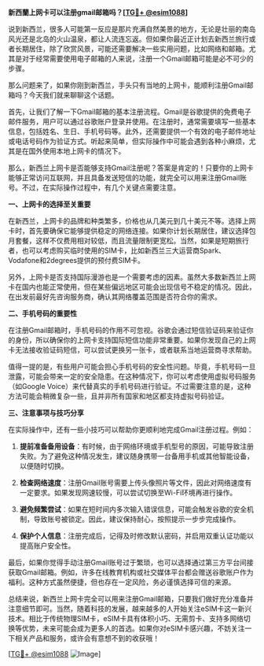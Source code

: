 **新西蘭上网卡可以注册gmail邮箱吗？[[TG💪+ @esim1088](https://t.me/s/esim1088)]**

说到新西兰，很多人可能第一反应是那片充满自然美景的地方，无论是壮丽的南岛风光还是北岛的火山温泉，都让人流连忘返。但如果你最近正计划去新西兰旅行或者长期居住，除了欣赏风景，可能还需要解决一些实用问题，比如网络和邮箱。尤其是对于经常需要使用电子邮箱的人来说，注册一个Gmail邮箱可能是必不可少的步骤。

那么问题来了，如果你刚到新西兰，手头只有当地的上网卡，能顺利注册Gmail邮箱吗？今天我们就来聊聊这个话题。

首先，让我们了解一下Gmail邮箱的基本注册流程。Gmail是谷歌提供的免费电子邮件服务，用户可以通过谷歌账户登录并使用。在注册时，通常需要填写一些基本信息，包括姓名、生日、手机号码等。此外，还需要提供一个有效的电子邮件地址或电话号码作为验证方式。听起来简单，但实际操作中可能会遇到各种小麻烦，尤其是在国外使用本地上网卡的情况下。

那么，新西兰上网卡是否能够支持Gmail注册呢？答案是肯定的！只要你的上网卡能够正常访问互联网，并且具备发送短信的功能，就完全可以用来注册Gmail账号。不过，在实际操作过程中，有几个关键点需要注意。

**一、上网卡的选择至关重要**

在新西兰，上网卡的品牌和种类繁多，价格也从几美元到几十美元不等。选择上网卡时，首先要确保它能够提供稳定的网络连接。如果你计划长期居住，建议选择包月套餐，这样不仅费用相对较低，而且流量限制更宽松。当然，如果是短期旅行者，也可以考虑购买临时使用的SIM卡，比如新西兰三大运营商Spark、Vodafone和2degrees提供的预付费SIM卡。

另外，上网卡是否支持国际漫游也是一个需要考虑的因素。虽然大多数新西兰上网卡在国内也能正常使用，但在某些偏远地区可能会出现信号不稳定的情况。因此，在出发前最好先咨询服务商，确认其网络覆盖范围是否符合你的需求。

**二、手机号码的重要性**

在注册Gmail邮箱时，手机号码的作用不可忽视。谷歌会通过短信验证码来验证你的身份，所以确保你的上网卡支持国际短信功能非常重要。如果你发现自己的上网卡无法接收验证码短信，可以尝试更换另一张卡，或者联系当地运营商寻求帮助。

值得一提的是，有些用户可能会担心手机号码的安全性问题。毕竟，手机号码一旦泄露，可能会带来一定的安全隐患。在这种情况下，你可以考虑使用虚拟号码服务（如Google Voice）来代替真实的手机号码进行验证。不过需要注意的是，这种方法可能会稍微复杂一些，且并非所有国家和地区都支持虚拟号码验证。

**三、注意事项与技巧分享**

在实际操作中，还有一些小技巧可以帮助你更顺利地完成Gmail注册过程。例如：

1. **提前准备备用设备**：有时候，由于网络环境或手机型号的原因，可能导致注册失败。为了避免这种情况发生，建议随身携带一台备用手机或其他智能设备，以便随时切换。

2. **检查网络速度**：注册Gmail账号需要上传头像照片等文件，因此对网络速度有一定要求。如果发现网速较慢，可以尝试切换至Wi-Fi环境再进行操作。

3. **避免频繁尝试**：如果在短时间内多次输入错误信息，可能会触发谷歌的安全机制，导致账号被锁定。因此，建议保持耐心，按照提示一步步完成操作。

4. **保护个人信息**：注册完成后，记得及时修改默认密码，并启用双重认证功能以提高账户安全性。

最后，如果你觉得手动注册Gmail账号过于繁琐，也可以选择通过第三方平台间接获取Gmail邮箱。例如，许多在线教育机构或社交媒体平台都会赠送谷歌账户作为福利。这种方式虽然便捷，但也存在一定风险，务必谨慎选择可信的来源。

总结来说，新西兰上网卡完全可以用来注册Gmail邮箱，只要我们做好充分准备并注意细节即可。当然，随着科技的发展，越来越多的人开始关注eSIM卡这一新兴技术。相比于传统物理SIM卡，eSIM卡具有体积小巧、无需剪卡、支持多网络切换等优势，未来可能会成为更多人的首选。如果你对eSIM卡感兴趣，不妨关注一下相关产品和服务，或许会有意想不到的收获哦！

[[TG💪+ @esim1088](https://t.me/s/esim1088) ![Image](https://i.postimg.cc/4NQfJmqS/Snipaste-2025-05-13-00-14-12.png)]